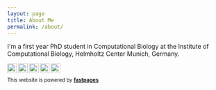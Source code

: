 ```yaml
---
layout: page
title: About Me
permalink: /about/
---
```


I'm a first year PhD student in Computational Biology at the Institute of Computational Biology, Helmholtz Center Munich, Germany.  
  
[<img align="left" alt="Github" width="22px" src="https://cdn.jsdelivr.net/npm/simple-icons@3.4.1/icons/github.svg" />][Github]
[<img align="left" alt="Twitter" width="22px" src="https://cdn.jsdelivr.net/npm/simple-icons@3.4.1/icons/twitter.svg" />][Twitter]
[<img align="left" alt="Linkedin" width="22px" src="https://cdn.jsdelivr.net/npm/simple-icons@v3/icons/linkedin.svg" />][Linkedin]
[<img align="left" alt="GoogleScholar" width="22px" src="https://cdn.jsdelivr.net/npm/simple-icons@3.4.1/icons/googlescholar.svg" />][GoogleScholar]
[<img align="left" alt="Orcid" width="22px" src="https://cdn.jsdelivr.net/npm/simple-icons@3.4.1/icons/orcid.svg" />][ORCID]  

<br />

<sub>This website is powered by **[fastpages](https://github.com/fastai/fastpages)**<sub>

[Linkedin]: https://www.linkedin.com/in/giovanni-palla-25541578/
[Github]: https://github.com/giovp
[Twitter]: https://twitter.com/g_palla1
[GoogleScholar]: https://scholar.google.com/citations?user=20uwxzkAAAAJ&hl=en
[ORCID]: http://orcid.org/0000-0002-8004-4462
